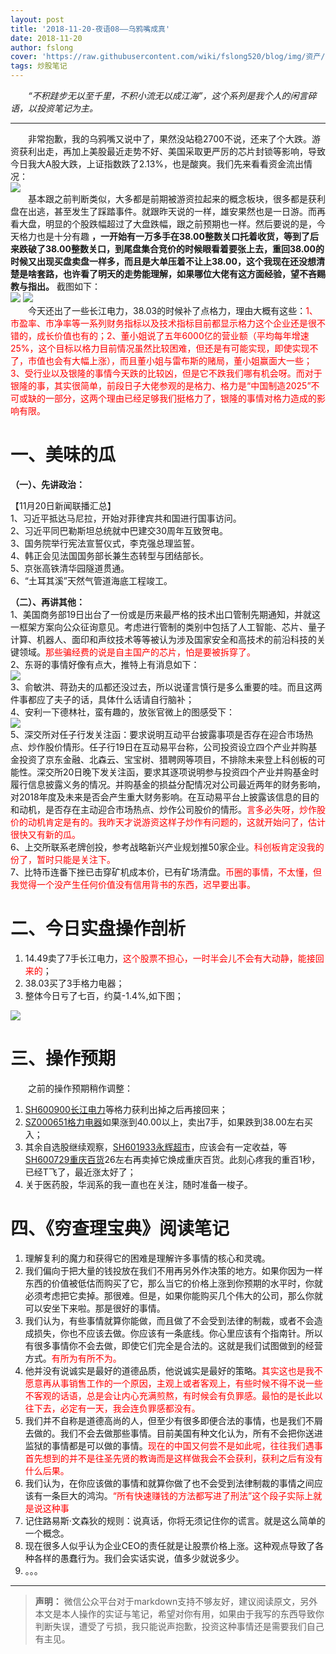 ```yaml
---
layout: post
title: '2018-11-20-夜语08——乌鸦嘴成真'
date: 2018-11-20
author: fslong
cover: 'https://raw.githubusercontent.com/wiki/fslong520/blog/img/资产/资产IMG_20181120_150141.jpg'
tags: 炒股笔记
---
```

  
&emsp;&emsp;*“不积跬步无以至千里，不积小流无以成江海”，这个系列是我个人的闲言碎语，以投资笔记为主。*  

---
&emsp;&emsp;非常抱歉，我的乌鸦嘴又说中了，果然没站稳2700不说，还来了个大跌。游资获利出走，再加上美股最近走势不好、美国采取更严厉的芯片封锁等影响，导致今日我大A股大跌，上证指数跌了2.13%，也是酸爽。我们先来看看资金流出情况：  
![](https://raw.githubusercontent.com/wiki/fslong520/blog/img/板块/主力流出_2018-11-20-16-54-23-197_com.hsl.stock.png)  
&emsp;&emsp;基本跟之前判断类似，大多都是前期被游资拉起来的概念板块，很多都是获利盘在出逃，甚至发生了踩踏事件。就跟昨天说的一样，雄安果然也是一日游。而再看大盘，明显的个股跌幅超过了大盘跌幅，跟之前预期也一样。然后要说的是，今天格力也是十分有趣 **，一开始有一万多手在38.00整数关口托着收货，等到了后来跌破了38.00整数关口，到尾盘集合竞价的时候眼看着要张上去，重回38.00的时候又出现买盘卖盘一样多，而且是大单压着不让上38.00，这个我现在还没想清楚是啥套路，也许看了明天的走势能理解，如果哪位大佬有这方面经验，望不吝赐教与指出。** 截图如下：  
![](https://raw.githubusercontent.com/wiki/fslong520/blog/img/个股/2018.11.20/格力电器_2018-11-20-11-24-57-801_com.android.ha.png)
![](https://raw.githubusercontent.com/wiki/fslong520/blog/img/个股/2018.11.20/格力电器_2018-11-20-14-57-57-140_com.android.ha.png)  
&emsp;&emsp;今天还出了一些长江电力，38.03的时候补了点格力，理由大概有这些：<font color="red">1、市盈率、市净率等一系列财务指标以及技术指标目前都显示格力这个企业还是很不错的，成长价值也有的；2、董小姐说了五年6000亿的营业额（平均每年增速25%，这个目标以格力目前情况虽然比较困难，但还是有可能实现，即使实现不了，市值也会有大幅上涨），而且董小姐与雷布斯的赌局，董小姐赢面大一些；3、受行业以及银隆的事情今天跌的比较凶，但是它不跌我们哪有机会呀。而对于银隆的事，其实很简单，前段日子大佬参观的是格力、格力是“中国制造2025”不可或缺的一部分，这两个理由已经足够我们挺格力了，银隆的事情对格力造成的影响有限。</font>

# **一、美味的瓜**

**（一）、先讲政治：**    

【11月20日新闻联播汇总】  
1、习近平抵达马尼拉，开始对菲律宾共和国进行国事访问。  
2、习近平同巴勒斯坦总统就中巴建交30周年互致贺电。  
3、国务院举行宪法宣誓仪式，李克强总理监誓。  
4、韩正会见法国国务部长兼生态转型与团结部长。  
5、京张高铁清华园隧道贯通。  
6、“土耳其溪”天然气管道海底工程竣工。    

**（二）、再讲其他：**  
1、美国商务部19日出台了一份或是历来最严格的技术出口管制先期通知，并就这一框架方案向公众征询意见。考虑进行管制的类别中包括了人工智能、芯片、量子计算、机器人、面印和声纹技术等等被认为涉及国家安全和高技术的前沿科技的关键领域。<font color="red">那些骗经费的说是自主国产的芯片，怕是要被拆穿了。</font>  
2、东哥的事情好像有点大，推特上有消息如下：  
![](https://raw.githubusercontent.com/wiki/fslong520/blog/img/杂/2018.11.20/mmexport1542690334554.jpg)  
3、俞敏洪、蒋劲夫的瓜都还没过去，所以说谨言慎行是多么重要的哇。而且这两件事都应了夫子的话，具体什么话请自行脑补；  
4、安利一下德林社，蛮有趣的，放张官微上的图感受下：  
![](https://wx1.sinaimg.cn/mw690/005NbWZqly1fxdfyl9wrrj30u0140e81.jpg)  
5、深交所对任子行发关注函：要求说明互动平台披露事项是否存在迎合市场热点、炒作股价情形。任子行19日在互动易平台称，公司投资设立四个产业并购基金投资了京东金融、北森云、宝宝树、猎聘网等项目，不排除未来登上科创板的可能性。深交所20日晚下发关注函，要求其逐项说明参与投资四个产业并购基金时履行信息披露义务的情况。并购基金的损益分配情况对公司最近两年的财务影响，对2018年度及未来是否会产生重大财务影响。在互动易平台上披露该信息的目的和动机，是否存在主动迎合市场热点、炒作公司股价的情形。<font color="red">言多必失呀，炒作股价的动机肯定是有的。我昨天才说游资这样子炒作有问题的，这就开始问了，估计很快又有新的瓜。</font>   
6、上交所联系老牌创投，参考战略新兴产业规划推50家企业。<font color="red">科创板肯定没我的份了，暂时只能是关注下。</font>  
7、比特币连番下挫已击穿矿机成本价，已有矿场清盘。<font color="red">币圈的事情，不太懂，但我觉得一个没产生任何价值没有信用背书的东西，迟早要出事。</font>

# **二、今日实盘操作剖析**

1. 14.49卖了7手长江电力，<font color="red">这个股票不担心，一时半会儿不会有大动静，能接回来的</font>；
2. 38.03买了3手格力电器；
3. 整体今日亏了七百，约莫-1.4%,如下图；   

![](https://raw.githubusercontent.com/wiki/fslong520/blog/img/资产/资产IMG_20181120_150141.jpg)

# **三、操作预期**

&emsp;&emsp;之前的操作预期稍作调整：
1. [SH600900长江电力](https://xueqiu.com/S/SH600900)等格力获利出掉之后再接回来；
2. [SZ000651格力电器](https://xueqiu.com/S/SZ000651)如果涨到40.00以上，卖出7手，如果跌到38.00左右买入；
3. 其余自选股继续观察，[SH601933永辉超市](https://xueqiu.com/S/SH601933)，应该会有一定收益，等[SH600729重庆百货](https://xueqiu.com/S/SH600729)26左右再卖掉它焕成重庆百货。此刻心疼我的重百1秒，已经T飞了，最近涨太好了；
4. 关于医药股，华润系的我一直也在关注，随时准备一梭子。

# **四、《穷查理宝典》阅读笔记**
1. 理解复利的魔力和获得它的困难是理解许多事情的核心和灵魂。
2. 我们偏向于把大量的钱投放在我们不用再另外作决策的地方。如果你因为一样东西的价值被低估而购买了它，那么当它的价格上涨到你预期的水平时，你就必须考虑把它卖掉。那很难。但是，如果你能购买几个伟大的公司，那么你就可以安坐下来啦。那是很好的事情。
3. 我们认为，有些事情就算你能做，而且做了不会受到法律的制裁，或者不会造成损失，你也不应该去做。你应该有一条底线。你心里应该有个指南针。所以有很多事情你不会去做，即使它们完全是合法的。这就是我们试图做到的经营方式。<font color="red">有所为有所不为。</font>
4. 他并没有说诚实是最好的道德品质，他说诚实是最好的策略。<font color="red">其实这也是我不愿意再从事销售工作的一个原因，主观上或者客观上，有些时候不得不说一些不客观的话语，总是会让内心充满煎熬，有时候会有负罪感。最怕的是长此以往下去，必定有一天，我会连负罪感都没有。</font>
5. 我们并不自称是道德高尚的人，但至少有很多即便合法的事情，也是我们不屑去做的。我们不会去做那些事情。目前美国有种文化认为，所有不会把你送进监狱的事情都是可以做的事情。<font color="red">现在的中国又何尝不是如此呢，往往我们遇事首先想到的并不是往圣先贤的教诲而是这样做我会不会获利，获利之后有没有什么后果。</font>
6. 我们认为，在你应该做的事情和就算你做了也不会受到法律制裁的事情之间应该有一条巨大的鸿沟。<font color="red">“所有快速赚钱的方法都写进了刑法”这个段子实际上就是说这种事</font>
7. 记住路易斯·文森狄的规则：说真话，你将无须记住你的谎言。就是这么简单的一个概念。
8. 现在很多人似乎认为企业CEO的责任就是让股票价格上涨。这种观点导致了各种各样的愚蠢行为。我们会实话实说，值多少就说多少。
9. 。。。
 
---   
  
> **声明：**
> 微信公众平台对于markdown支持不够友好，建议阅读原文，另外本文是本人操作的实证与笔记，希望对你有用，如果由于我写的东西导致你判断失误，遭受了亏损，我只能说声抱歉，投资这种事情还是需要我们自己有主见。